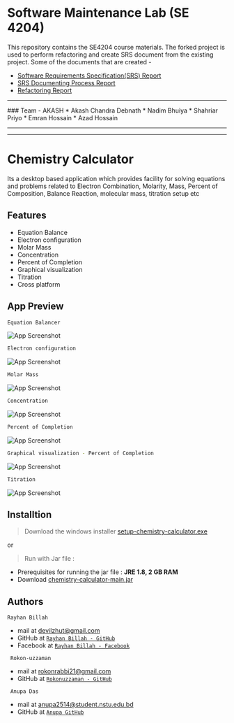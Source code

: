 # Software Maintenance Lab (SE 4204)

This repository contains the SE4204 course materials. The forked project is used to perform refactoring and create SRS document from the existing project.
Some of the documents that are created -
- [Software Requirements Specification(SRS) Report](https://github.com/Akash-Debnath/Software-Maintenance-Lab-Documents-/blob/main/SRS%20of%20ChemCal%20Final%20%5BID%20-%202%2C%2014%2C20%2C34%2C37%5D.pdf)
- [SRS Documenting Process Report](https://github.com/Akash-Debnath/Software-Maintenance-Lab-Documents-/blob/main/SRS%20Documenting%20Report%20%5BID%20-%202%2C%2014%2C20%2C34%2C37%5D%20.pdf)
- [Refactoring Report](https://github.com/Akash-Debnath/Software-Maintenance-Lab-Documents-/blob/main/Refactoring%20Report%20ChemistryCalculator%20%5BID%20-%202%2C%2014%2C20%2C34%2C37%5D.pdf)



<hr>
### Team - AKASH
* Akash Chandra Debnath
* Nadim Bhuiya
* Shahriar Priyo
* Emran Hossain
* Azad Hossain

<hr>
<hr>




# Chemistry Calculator
Its a desktop based application which  provides facility for solving  equations and problems related to Electron Combination, Molarity, Mass, Percent of Composition, Balance Reaction, molecular mass, titration setup etc

## Features

- Equation Balance
- Electron configuration
- Molar Mass
- Concentration
- Percent of Completion
- Graphical visualization
- Titration
- Cross platform

  
## App Preview

```bash
Equation Balancer
```
![App Screenshot](https://raw.githubusercontent.com/IIT-NSTU/chemistry-calculator/main/App%20Screenshots/Equation%20Balancer.PNG)

```bash
Electron configuration
```
![App Screenshot](https://github.com/IIT-NSTU/chemistry-calculator/raw/main/App%20Screenshots/atomic%20profile.PNG)

```bash
Molar Mass
```
![App Screenshot](https://raw.githubusercontent.com/IIT-NSTU/chemistry-calculator/main/App%20Screenshots/Molar%20mass.PNG)

```bash
Concentration
```
![App Screenshot](https://github.com/IIT-NSTU/chemistry-calculator/raw/main/App%20Screenshots/Concentration.PNG)

```bash
Percent of Completion
```
![App Screenshot](https://github.com/IIT-NSTU/chemistry-calculator/raw/main/App%20Screenshots/Percent%20of%20Completion.PNG)

```bash
Graphical visualization - Percent of Completion
```
![App Screenshot](https://github.com/IIT-NSTU/chemistry-calculator/raw/main/App%20Screenshots/chart.PNG)

```bash
Titration
```
![App Screenshot](https://github.com/IIT-NSTU/chemistry-calculator/raw/main/App%20Screenshots/Titration.PNG)

    
## Installtion
> Download the windows installer [setup-chemistry-calculator.exe](https://drive.google.com/file/d/10yogmGp5bonNTmXTxlAJvXdYlzTyo6MS/view?usp=sharing)

or

> Run with Jar file : 
- Prerequisites for  running the jar file : **JRE 1.8, 2 GB RAM**
- Download [chemistry-calculator-main.jar](https://github.com/IIT-NSTU/chemistry-calculator/raw/main/out/artifacts/chemistry_calculator_main_jar/chemistry-calculator-main.jar)
## Authors

 ```
 Rayhan Billah
 ```
- mail at devilzhut@gmail.com
- GitHub at <a href="https://github.com/rayhanrock" target="Blank">`Rayhan Billah - GitHub`</a>
- Facebook at <a href="https://www.facebook.com/Rayhanroock" target="Blank">`Rayhan Billah - Facebook`</a>

```
 Rokon-uzzaman
 ```
- mail at rokonrabbi21@gmail.com 
- GitHub at <a href="https://github.com/Rokon-uzzaman" target="Blank">`Rokonuzzaman - GitHub`</a>

```
 Anupa Das
 ```
- mail at anupa2514@student.nstu.edu.bd
- GitHub at <a href="https://github.com/Anupa44" target="Blank">`Anupa GitHub`</a>
  
